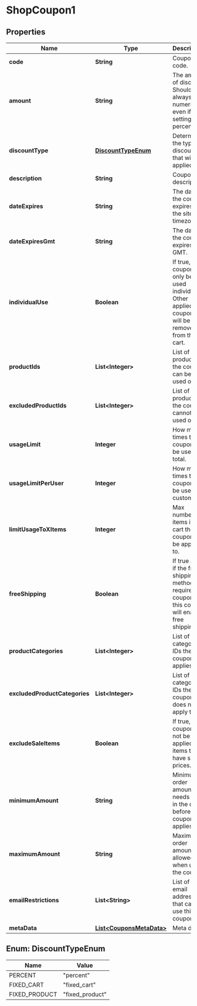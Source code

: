 

# ShopCoupon1


## Properties

Name | Type | Description | Notes
------------ | ------------- | ------------- | -------------
**code** | **String** | Coupon code. |  [optional]
**amount** | **String** | The amount of discount. Should always be numeric, even if setting a percentage. |  [optional]
**discountType** | [**DiscountTypeEnum**](#DiscountTypeEnum) | Determines the type of discount that will be applied. |  [optional]
**description** | **String** | Coupon description. |  [optional]
**dateExpires** | **String** | The date the coupon expires, in the site&#39;s timezone. |  [optional]
**dateExpiresGmt** | **String** | The date the coupon expires, as GMT. |  [optional]
**individualUse** | **Boolean** | If true, the coupon can only be used individually. Other applied coupons will be removed from the cart. |  [optional]
**productIds** | **List&lt;Integer&gt;** | List of product IDs the coupon can be used on. |  [optional]
**excludedProductIds** | **List&lt;Integer&gt;** | List of product IDs the coupon cannot be used on. |  [optional]
**usageLimit** | **Integer** | How many times the coupon can be used in total. |  [optional]
**usageLimitPerUser** | **Integer** | How many times the coupon can be used per customer. |  [optional]
**limitUsageToXItems** | **Integer** | Max number of items in the cart the coupon can be applied to. |  [optional]
**freeShipping** | **Boolean** | If true and if the free shipping method requires a coupon, this coupon will enable free shipping. |  [optional]
**productCategories** | **List&lt;Integer&gt;** | List of category IDs the coupon applies to. |  [optional]
**excludedProductCategories** | **List&lt;Integer&gt;** | List of category IDs the coupon does not apply to. |  [optional]
**excludeSaleItems** | **Boolean** | If true, this coupon will not be applied to items that have sale prices. |  [optional]
**minimumAmount** | **String** | Minimum order amount that needs to be in the cart before coupon applies. |  [optional]
**maximumAmount** | **String** | Maximum order amount allowed when using the coupon. |  [optional]
**emailRestrictions** | **List&lt;String&gt;** | List of email addresses that can use this coupon. |  [optional]
**metaData** | [**List&lt;CouponsMetaData&gt;**](CouponsMetaData.md) | Meta data. |  [optional]



## Enum: DiscountTypeEnum

Name | Value
---- | -----
PERCENT | &quot;percent&quot;
FIXED_CART | &quot;fixed_cart&quot;
FIXED_PRODUCT | &quot;fixed_product&quot;



